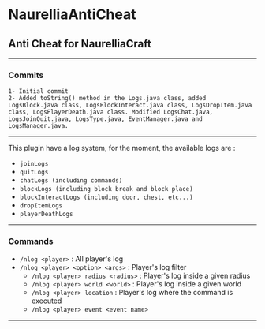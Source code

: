 # NaurelliaAntiCheat
## Anti Cheat for NaurelliaCraft

---

### Commits 
```
1- Initial commit
2- Added toString() method in the Logs.java class, added LogsBlock.java class, LogsBlockInteract.java class, LogsDropItem.java class, LogsPlayerDeath.java class. Modified LogsChat.java, LogsJoinQuit.java, LogsType.java, EventManager.java and LogsManager.java.
```

---

This plugin have a log system, for the moment, the available logs are :
- `joinLogs`
- `quitLogs`
- `chatLogs (including commands)`
- `blockLogs (including block break and block place)`
- `blockInteractLogs (including door, chest, etc...)`
- `dropItemLogs`
- `playerDeathLogs`

---

### <ins>Commands</ins>

- `/nlog <player>` : All player's log
- `/nlog <player> <option> <args>` : Player's log filter
    - `/nlog <player> radius <radius>` : Player's log inside a given radius
    - `/nlog <player> world <world>` : Player's log inside a given world
    - `/nlog <player> location` : Player's log where the command is executed
    - `/nlog <player> event <event name>`

---